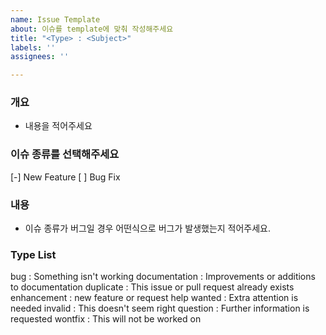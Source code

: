 ```yaml
---
name: Issue Template
about: 이슈를 template에 맞춰 작성해주세요
title: "<Type> : <Subject>"
labels: ''
assignees: ''

---
```


### 개요 ###
- 내용을 적어주세요
### 이슈 종류를 선택해주세요 ###
[-] New Feature
[ ] Bug Fix

### 내용 ###
-  이슈 종류가 버그일 경우 어떤식으로 버그가 발생했는지 적어주세요.

### Type List ###
bug : Something isn't working
documentation : Improvements or additions to documentation
duplicate : This issue or pull request already exists
enhancement : new feature or request 
help wanted : Extra attention is needed
invalid : This doesn't seem right
question : Further information is requested
wontfix : This will not be worked on

